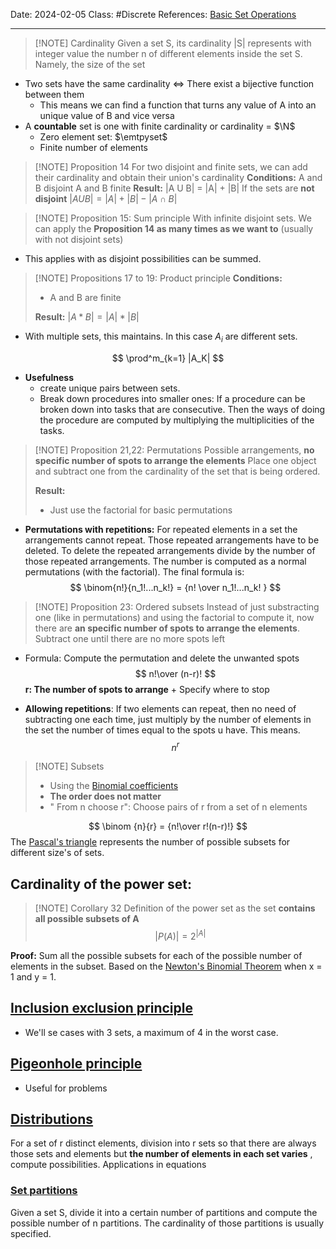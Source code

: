 
Date: 2024-02-05
Class: #Discrete 
References: [Basic Set Operations](Basic%20Set%20Operations.md)

---


> [!NOTE] Cardinality
> Given a set S, its cardinality |S| represents with integer value the number n of different elements inside the set S. Namely, the size of the set

+ Two sets have the same cardinality <=> There exist a bijective function between them 
	+ This means we can find a function that turns any value of A into an unique value of B and vice versa
+ A **countable** set is one with finite cardinality or cardinality = $\N$
	+ Zero element set: $\emtpyset$ 
	+ Finite number of elements
	
> [!NOTE] Proposition 14
> For two disjoint and finite sets, we can add their cardinality and obtain their union's cardinality
> **Conditions:**
> 	A and B disjoint
> 	A and B finite
> **Result:**
> 	|A U B| = |A| + |B|
> If the sets are **not disjoint**
> $|A U B| = |A| + |B| - |A\cap B|$
> 

> [!NOTE] Proposition 15: Sum principle
> With infinite disjoint sets. We can apply the **Proposition 14 as many times as we want to** (usually with not disjoint sets)
>

+ This applies with  as disjoint possibilities can be summed. 

> [!NOTE] Propositions 17 to 19: Product principle
> **Conditions:**
> + A and B are finite
> 
> **Result:**
> $|A * B| = |A| * |B|$
+ With multiple sets, this maintains. In this case $A_i$ are different sets.
 
$$
\prod^m_{k=1} |A_K|
$$
+ **Usefulness** 
	+ create unique pairs between sets. 
	+ Break down procedures into smaller ones: If a procedure can be broken down into tasks that are consecutive. Then the ways of doing the procedure are computed by multiplying the multiplicities of the tasks. 

> [!NOTE] Proposition 21,22: Permutations
> Possible arrangements, **no specific number of spots to arrange the elements**
Place one object and subtract one from the cardinality of the set that is being ordered. 
> 
> **Result:**
> + Just use the factorial for basic permutations


+ **Permutations with repetitions:** For repeated elements in a set the arrangements cannot repeat. Those repeated arrangements have to be deleted. 
  To delete the repeated arrangements divide by the number of those repeated arrangements. The number is computed as a normal permutations (with the factorial). The final formula is: 
$$
  \binom{n!}{n_1!...n_k!} = {n! \over n_1!...n_k! }
$$

> [!NOTE] Proposition 23: Ordered subsets
> Instead of just substracting one (like in permutations) and using the factorial to compute it, now there are **an specific number of spots to arrange the elements**. 
Subtract one until there are no more spots left
>
+ Formula: Compute the permutation and delete the unwanted spots
$$
n!\over (n-r)!
$$
	**r: The number of spots to arrange** 
		+ Specify where to stop


+ **Allowing repetitions**: If two elements can repeat, then no need of subtracting one each time, just multiply by the number of elements in the set the number of times equal to the spots u have. This means. 
$$
n^r
$$

> [!NOTE] Subsets
> + Using the [Binomial coefficients](Binomial%20coefficients.md)
> + **The order does not matter**
> + " From n choose r": Choose pairs of r from a set of n elements
>

$$
\binom {n}{r} = {n!\over r!(n-r)!}
$$
The [Pascal's triangle](Pascal's%20triangle.md) represents the number of possible subsets for different size's of sets. 

## Cardinality of the power set: 

> [!NOTE] Corollary 32
> Definition of the power set as the set **contains all possible subsets of A**
> $$
> |P(A)| = 2^{|A|}
> $$
>

**Proof:** Sum all the possible subsets for each of the possible number of elements in the subset. Based on the [Newton's Binomial Theorem](Newton's%20Binomial%20Theorem.md) when x = 1 and y = 1.
## [Inclusion exclusion principle](Inclusion%20exclusion%20principle.md)
+ We'll se cases with 3 sets, a maximum of 4 in the worst case. 
## [Pigeonhole principle](Pigeonhole%20principle.md)
+ Useful for problems
## [Distributions](Distributions.md)
For a set of r distinct elements, division into r sets so that there are always those sets and elements but **the number of elements in each set varies** , compute possibilities. Applications in equations
### [Set partitions](Set%20partitions.md)
Given a set S, divide it into a certain number of partitions and compute the possible number of n partitions. The cardinality of those partitions is usually specified. 